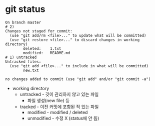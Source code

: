 # git status

```
On branch master
# 2) 
Changes not staged for commit:
  (use "git add/rm <file>..." to update what will be committed)
  (use "git restore <file>..." to discard changes in working directory)
        deleted:    1.txt
        modified:   README.md
# 1) untracked
Untracked files:
  (use "git add <file>..." to include in what will be committed)
        new.txt

no changes added to commit (use "git add" and/or "git commit -a")
```

- working directory
  - untracked - 깃이 관리하지 않고 있는 파일
    - 파일 생성(new file) 등
  - tracked - 이전 커밋에 포함된 적 있는 파일
    - modified - modified / deleted
    - unmodified - 수정 X (status에 안 뜸)